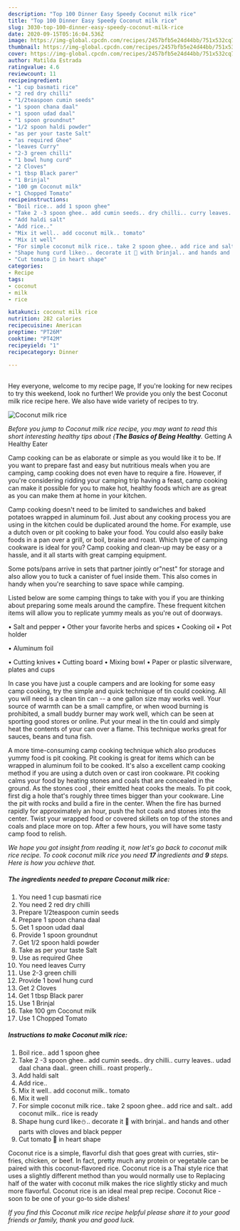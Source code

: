 ```yaml
---
description: "Top 100 Dinner Easy Speedy Coconut milk rice"
title: "Top 100 Dinner Easy Speedy Coconut milk rice"
slug: 3030-top-100-dinner-easy-speedy-coconut-milk-rice
date: 2020-09-15T05:16:04.536Z
image: https://img-global.cpcdn.com/recipes/2457bfb5e24d44bb/751x532cq70/coconut-milk-rice-recipe-main-photo.jpg
thumbnail: https://img-global.cpcdn.com/recipes/2457bfb5e24d44bb/751x532cq70/coconut-milk-rice-recipe-main-photo.jpg
cover: https://img-global.cpcdn.com/recipes/2457bfb5e24d44bb/751x532cq70/coconut-milk-rice-recipe-main-photo.jpg
author: Matilda Estrada
ratingvalue: 4.6
reviewcount: 11
recipeingredient:
- "1 cup basmati rice"
- "2 red dry chilli"
- "1/2teaspoon cumin seeds"
- "1 spoon chana daal"
- "1 spoon udad daal"
- "1 spoon groundnut"
- "1/2 spoon haldi powder"
- "as per your taste Salt"
- "as required Ghee"
- "leaves Curry"
- "2-3 green chilli"
- "1 bowl hung curd"
- "2 Cloves"
- "1 tbsp Black parer"
- "1 Brinjal"
- "100 gm Coconut milk"
- "1 Chopped Tomato"
recipeinstructions:
- "Boil rice.. add 1 spoon ghee"
- "Take 2 -3 spoon ghee.. add cumin seeds.. dry chilli.. curry leaves.. udad daal chana daal.. green chilli.. roast properly.."
- "Add haldi salt"
- "Add rice.."
- "Mix it well.. add coconut milk.. tomato"
- "Mix it well"
- "For simple coconut milk rice.. take 2 spoon ghee.. add rice and salt.. add coconut milk.. rice is ready"
- "Shape hung curd like⛄️.. decorate it 🎩 with brinjal.. and hands and other parts with cloves and black pepper"
- "Cut tomato 🍅 in heart shape"
categories:
- Recipe
tags:
- coconut
- milk
- rice

katakunci: coconut milk rice 
nutrition: 282 calories
recipecuisine: American
preptime: "PT26M"
cooktime: "PT42M"
recipeyield: "1"
recipecategory: Dinner

---
```

<br>
Hey everyone, welcome to my recipe page, If you're looking for new recipes to try this weekend, look no further! We provide you only the best Coconut milk rice recipe here. We also have wide variety of recipes to try.
<br>


![Coconut milk rice](https://img-global.cpcdn.com/recipes/2457bfb5e24d44bb/751x532cq70/coconut-milk-rice-recipe-main-photo.jpg)

<i>Before you jump to Coconut milk rice recipe, you may want to read this short interesting healthy tips about {<strong>The Basics of Being Healthy</strong>.</i>
Getting A Healthy Eater

    
Camp cooking can be as elaborate or simple as you would like it to be. If you want to prepare fast and easy but nutritious meals when you are camping, camp cooking does not even have to require a fire. However, if you're considering ridding your camping trip having a feast, camp cooking can make it possible for you to make hot, healthy foods which are as great as you can make them at home in your kitchen.

Camp cooking doesn't need to be limited to sandwiches and baked potatoes wrapped in aluminum foil.  Just about any cooking process you are using in the kitchen could be duplicated around the home. For example, use a dutch oven or pit cooking to bake your food. You could also easily bake foods in a pan over a grill, or boil, braise and roast. Which type of camping cookware is ideal for you? Camp cooking and clean-up may be easy or a hassle, and it all starts with great camping equipment.

Some pots/pans arrive in sets that partner jointly or"nest" for storage and also allow you to tuck a canister of fuel inside them. This also comes in handy when you're searching to save space while camping.

Listed below are some camping things to take with you if you are thinking about preparing some meals around the campfire. These frequent kitchen items will allow you to replicate yummy meals as you're out of doorways.

• Salt and pepper
• Other your favorite herbs and spices
• Cooking oil
• Pot holder

• Aluminum foil

• Cutting knives
• Cutting board
• Mixing bowl
• Paper or plastic silverware, plates and cups

In case you have just a couple campers and are looking for some easy camp cooking, try the simple and quick technique of tin could cooking. All you will need is a clean tin can -- a one gallon size may works well. Your source of warmth can be a small campfire, or when wood burning is prohibited, a small buddy burner may work well, which can be seen at sporting good stores or online. Put your meal in the tin could and simply heat the contents of your can over a flame.  This technique works great for sauces, beans and tuna fish.

A more time-consuming camp cooking technique which also produces yummy food is pit cooking. Pit cooking is great for items which can be wrapped in aluminum foil to be cooked.  It's also a excellent camp cooking method if you are using a dutch oven or cast iron cookware. Pit cooking calms your food by heating stones and coals that are concealed in the ground. As the stones cool , their emitted heat cooks the meals. To pit cook, first dig a hole that's roughly three times bigger than your cookware. Line the pit with rocks and build a fire in the center. When the fire has burned rapidly for approximately an hour, push the hot coals and stones into the center. Twist your wrapped food or covered skillets on top of the stones and coals and place more on top. After a few hours, you will have some tasty camp food to relish.


<i>We hope you got insight from reading it, now let's go back to coconut milk rice recipe. To cook coconut milk rice you need <strong>17</strong> ingredients and <strong>9</strong> steps. Here is how you achieve that.
</i>

##### The ingredients needed to prepare Coconut milk rice:

1. You need 1 cup basmati rice
1. You need 2 red dry chilli
1. Prepare 1/2teaspoon cumin seeds
1. Prepare 1 spoon chana daal
1. Get 1 spoon udad daal
1. Provide 1 spoon groundnut
1. Get 1/2 spoon haldi powder
1. Take as per your taste Salt
1. Use as required Ghee
1. You need leaves Curry
1. Use 2-3 green chilli
1. Provide 1 bowl hung curd
1. Get 2 Cloves
1. Get 1 tbsp Black parer
1. Use 1 Brinjal
1. Take 100 gm Coconut milk
1. Use 1 Chopped Tomato


##### Instructions to make Coconut milk rice:

1. Boil rice.. add 1 spoon ghee
1. Take 2 -3 spoon ghee.. add cumin seeds.. dry chilli.. curry leaves.. udad daal chana daal.. green chilli.. roast properly..
1. Add haldi salt
1. Add rice..
1. Mix it well.. add coconut milk.. tomato
1. Mix it well
1. For simple coconut milk rice.. take 2 spoon ghee.. add rice and salt.. add coconut milk.. rice is ready
1. Shape hung curd like⛄️.. decorate it 🎩 with brinjal.. and hands and other parts with cloves and black pepper
1. Cut tomato 🍅 in heart shape


Coconut rice is a simple, flavorful dish that goes great with curries, stir-fries, chicken, or beef. In fact, pretty much any protein or vegetable can be paired with this coconut-flavored rice. Coconut rice is a Thai style rice that uses a slightly different method than you would normally use to Replacing half of the water with coconut milk makes the rice slightly sticky and much more flavorful. Coconut rice is an ideal meal prep recipe. Coconut Rice - soon to be one of your go-to side dishes! 

<i>If you find this Coconut milk rice recipe helpful please share it to your good friends or family, thank you and good luck.</i>
